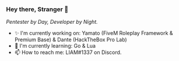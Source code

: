 ### Hey there, Stranger 👋

_Pentester by Day, Developer by Night._

- ✨ I'm currently working on: Yamato (FiveM Roleplay Framework & Premium Base) & Dante (HackTheBox Pro Lab)
- 📖 I'm currently learning: Go & Lua
- 📫 How to reach me: LIAM#1337 on Discord.
